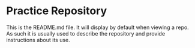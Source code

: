 # Practice Repository

This is the README.md file. It will display by default when viewing a repo. As such it is usually used to describe the repository and provide instructions about its use.